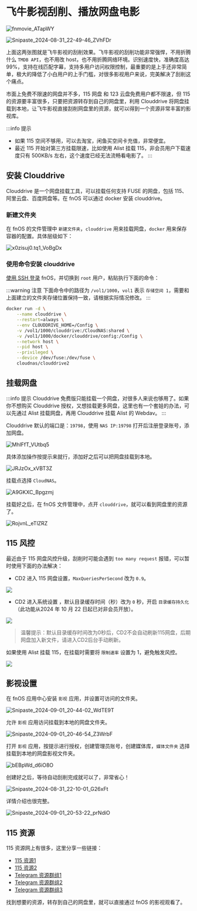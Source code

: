 # 飞牛影视刮削、播放网盘电影

![fnmovie_ATapWY](https://img.slarker.me/wiki/fnmovie_ATapWY.jpg)

![Snipaste_2024-08-31_22-49-46_ZVhFDr](https://img.slarker.me/wiki/Snipaste_2024-08-31_22-49-46_ZVhFDr.jpg)

上面这两张图就是飞牛影视的刮削效果。飞牛影视的刮削功能非常强悍，不用折腾什么 `TMDB API`，也不用改 host，也不用折腾网络环境。识别速度快，准确度高达 99%，支持在线匹配字幕，支持多用户访问权限控制，最重要的是上手还非常简单，极大的降低了小白用户的上手门槛，对很多影视用户来说，完美解决了刮削这个痛点。

市面上免费不限速的网盘并不多，115 网盘 和 123 云盘免费用户都不限速，但 115 的资源要丰富很多，只要把资源转存到自己的网盘里，利用 Clouddrive 将网盘挂载到本地，让飞牛影视直接刮削网盘里的资源，就可以得到一个资源非常丰富的影视库。

:::info 提示
- 如果 115 空间不够用，可以去淘宝，闲鱼买空间卡充值，非常便宜。
- 最近 115 开始对第三方挂载限速，比如使用 Alist 挂载 115，非会员用户下载速度只有 500KB/s 左右，这个速度已经无法流畅看电影了。
:::

## 安装 Clouddrive

Clouddrive 是一个网盘挂载工具，可以挂载任何支持 FUSE 的网盘，包括 115、阿里云盘、百度网盘等。在 fnOS 可以通过 docker 安装 clouddrive。

### 新建文件夹

在 fnOS 的文件管理中 `新建文件夹`，`clouddrive` 用来挂载网盘，`docker` 用来保存容器的配置。具体层级如下：

![x0zisuj0.tq1_VoBgDx](https://img.slarker.me/wiki/x0zisuj0.tq1_VoBgDx.png)

<!-- ### 在 Docker 服务中启用 MountFlags

:::info 提示
- Clouddrive 使用 fuse3 来挂载云存储服务，使用 fuse3 在 Docker 容器中挂载云存储服务时，需要在主机系统上启用共享挂载。为了在 Docker 容器中启用 fuse 并将挂载分享给主机，需要在 Docker 服务中启用 MountFlags。具体可以查看 [官方文档](https://www.clouddrive2.com/docker.html)。
- fnOS 的 Docker 以 `systemd service` 运行，所以需要修改 `systemd service` 配置。
:::

[使用 SSH 登录](/fnos/ssh.md) fnOS，并切换到 `root` 用户，依次粘贴执行下面的命令：

创建 docker 服务配置目录：
```sh
mkdir -p /etc/systemd/system/docker.service.d/
```

修改 docker 服务配置：
```sh
cat <<EOF > /etc/systemd/system/docker.service.d/clear_mount_propagation_flags.conf
[Service]
MountFlags=shared
EOF
```

重启 docker 服务：
```sh
systemctl daemon-reload
systemctl restart docker.service
``` -->

### 使用命令安装 clouddrive

[使用 SSH 登录](/fnos/ssh.md) fnOS，并切换到 `root` 用户，粘贴执行下面的命令：

:::warning 注意
下面命令中的路径为 `/vol1/1000`，`vol1` 表示 `存储空间 1`，需要和上面建立的文件夹存储位置保持一致，请根据实际情况修改。
:::

```sh
docker run -d \
    --name clouddrive \
    --restart=always \
    --env CLOUDDRIVE_HOME=/Config \
    -v /vol1/1000/clouddrive:/CloudNAS:shared \
    -v /vol1/1000/docker/clouddrive/config:/Config \
    --network host \
    --pid host \
    --privileged \
    --device /dev/fuse:/dev/fuse \
    cloudnas/clouddrive2
```
<!-- 
安装成功后可以在 docker 的 `容器设置` 里把 clouddrive 的 `开机自启` 选项打开。

![Snipaste_2024-09-01_21-12-22_0i5U6b](https://img.slarker.me/wiki/Snipaste_2024-09-01_21-12-22_0i5U6b.jpg) -->

## 挂载网盘

:::info 提示
Clouddrive 免费版只能挂载一个网盘，对很多人来说也够用了。如果你不想购买 Clouddrive 授权，又想挂载更多网盘，这里也有一个套娃的办法，可以先通过 Alist 挂载网盘，再用 Clouddrive 挂载 Alist 的 Webdav。
:::

Clouddrive 默认的端口是：`19798`，使用 `NAS IP:19798` 打开后注册登录账号，添加网盘。

![MhlFfT_VUtbq5](https://img.slarker.me/wiki/MhlFfT_VUtbq5.png)

具体添加操作按提示来就行，添加好之后可以把网盘挂载到本地。

![JRJzOx_xVBT3Z](https://img.slarker.me/wiki/JRJzOx_xVBT3Z.png)

挂载点选择 `CloudNAS`。

![A9GKXC_Bpgzmj](https://img.slarker.me/wiki/A9GKXC_Bpgzmj.png)

挂载好之后，在 fnOS 文件管理中，点开 `clouddrive`，就可以看到网盘里的资源了。

![RojvnL_eTlZRZ](https://img.slarker.me/wiki/RojvnL_eTlZRZ.png)

## 115 风控

最近由于 115 网盘风控升级，刮削时可能会遇到 `too many request` 报错，可以暂时使用下面的办法解决：

- CD2 进入 115 网盘设置，`MaxQueriesPerSecond` 改为 `0.9`。

![](https://img.slarker.me/wiki/8f9a737448994ef5942a4ef3961199dc.webp)

- CD2 进入系统设置 ，默认目录缓存时间（秒）改为 `0` 秒，开启 `目录缓存持久化`（此功能从2024 年 10 月 22 日起已对非会员开放）。

![](https://img.slarker.me/wiki/994aaa979e6e4c83a1897b08beec0724.webp)

> 温馨提示：默认目录缓存时间改为0秒后，CD2不会自动刷新115网盘，后期网盘加入新文件，请进入CD2后台手动刷新。

如果使用 Alist 挂载 115，在挂载时需要将 `限制速率` 设置为 1，避免触发风控。

![](https://img.slarker.me/wiki/20250223114250035.webp)

## 影视设置

在 fnOS 应用中心安装 `影视` 应用，并设置可访问的文件夹。

![Snipaste_2024-09-01_20-44-02_WdTE9T](https://img.slarker.me/wiki/Snipaste_2024-09-01_20-44-02_WdTE9T.jpg)

允许 `影视` 应用访问挂载到本地的网盘文件夹。

![Snipaste_2024-09-01_20-46-54_Z3WrbF](https://img.slarker.me/wiki/Snipaste_2024-09-01_20-46-54_Z3WrbF.jpg)

打开 `影视` 应用，按提示进行授权，创建管理员账号，创建媒体库，`媒体文件夹` 选择挂载到本地的网盘影视文件夹。

![bEBpWd_d6iO8O](https://img.slarker.me/wiki/bEBpWd_d6iO8O.png)

创建好之后，等待自动刮削完成就可以了，非常省心！

![Snipaste_2024-08-31_22-10-01_G26xFt](https://img.slarker.me/wiki/Snipaste_2024-08-31_22-10-01_G26xFt.jpg)

详情介绍也很完整。

![Snipaste_2024-09-01_20-53-22_prNdiO](https://img.slarker.me/wiki/Snipaste_2024-09-01_20-53-22_prNdiO.jpg)

## 115 资源

115 资源网上有很多，这里分享一些链接：

- [115 资源1](https://docs.qq.com/sheet/DQmlyUG1zdmZwVkdl?tab=BB08J2)
- [115 资源2](https://docs.qq.com/smartsheet/DU0JQR3lkS1huck9U)
- [Telegram 资源群组1](https://t.me/hao115)
- [Telegram 资源群组2](https://t.me/Resources115_SFW)
- [Telegram 资源群组3](https://t.me/vip115hot)

找到想要的资源，转存到自己的网盘里，就可以直接通过 fnOS 的影视观看了。